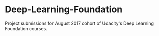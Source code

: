 # Deep-Learning-Foundation

Project submissions for August 2017 cohort of Udacity's Deep Learning Foundation courses.

